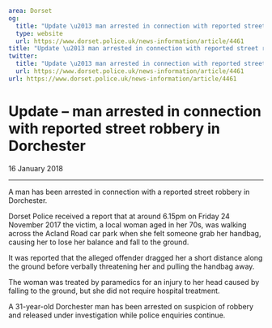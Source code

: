 ```yaml
area: Dorset
og:
  title: "Update \u2013 man arrested in connection with reported street robbery in Dorchester"
  type: website
  url: https://www.dorset.police.uk/news-information/article/4461
title: "Update \u2013 man arrested in connection with reported street robbery in Dorchester |"
twitter:
  title: "Update \u2013 man arrested in connection with reported street robbery in Dorchester"
  url: https://www.dorset.police.uk/news-information/article/4461
url: https://www.dorset.police.uk/news-information/article/4461
```

# Update – man arrested in connection with reported street robbery in Dorchester

16 January 2018

* * *

A man has been arrested in connection with a reported street robbery in Dorchester.

Dorset Police received a report that at around 6.15pm on Friday 24 November 2017 the victim, a local woman aged in her 70s, was walking across the Acland Road car park when she felt someone grab her handbag, causing her to lose her balance and fall to the ground.

It was reported that the alleged offender dragged her a short distance along the ground before verbally threatening her and pulling the handbag away.

The woman was treated by paramedics for an injury to her head caused by falling to the ground, but she did not require hospital treatment.

A 31-year-old Dorchester man has been arrested on suspicion of robbery and released under investigation while police enquiries continue.
